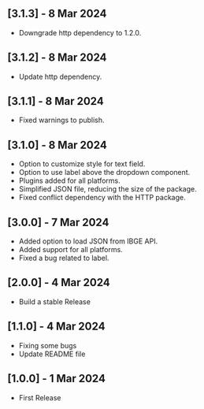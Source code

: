 ## [3.1.3] - 8 Mar 2024
- Downgrade http dependency to 1.2.0.

## [3.1.2] - 8 Mar 2024
- Update http dependency.

## [3.1.1] - 8 Mar 2024
- Fixed warnings to publish.

## [3.1.0] - 8 Mar 2024
- Option to customize style for text field.
- Option to use label above the dropdown component.
- Plugins added for all platforms.
- Simplified JSON file, reducing the size of the package.
- Fixed conflict dependency with the HTTP package.

## [3.0.0] - 7 Mar 2024
- Added option to load JSON from IBGE API.
- Added support for all platforms.
- Fixed a bug related to label.

## [2.0.0] - 4 Mar 2024
- Build a stable Release

## [1.1.0] - 4 Mar 2024
- Fixing some bugs
- Update README file

## [1.0.0] - 1 Mar 2024
- First Release